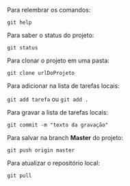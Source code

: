 Para relembrar os comandos:

``git help``

Para saber o status do projeto:

``git status``

Para clonar o projeto em uma pasta:

``git clone urlDoProjeto``

Para adicionar na lista de tarefas locais:

``git add tarefa`` ou ``git add .``

Para gravar a lista de tarefas locais:

``git commit -m "texto da gravação"``

Para salvar na branch **Master** do projeto:

``git push origin master``

Para atualizar o repositório local:

``git pull``
